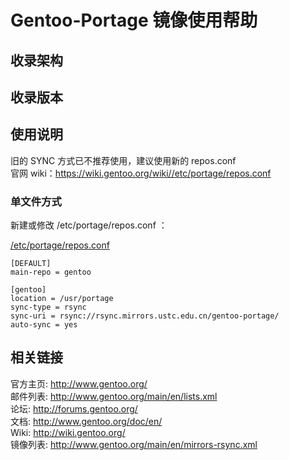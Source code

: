 ---
---

# Gentoo-Portage 镜像使用帮助

## 收录架构

## 收录版本

## 使用说明

旧的 SYNC 方式已不推荐使用，建议使用新的 repos.conf  
官网 wiki：<https://wiki.gentoo.org/wiki//etc/portage/repos.conf>

### 单文件方式

新建或修改 /etc/portage/repos.conf ：

[/etc/portage/repos.conf](/wiki/_export/code/mirrors/help/repos435f.conf?codeblock=0 "下载片段")

    [DEFAULT]
    main-repo = gentoo
     
    [gentoo]
    location = /usr/portage
    sync-type = rsync
    sync-uri = rsync://rsync.mirrors.ustc.edu.cn/gentoo-portage/
    auto-sync = yes

## 相关链接

官方主页: <http://www.gentoo.org/>  
邮件列表: <http://www.gentoo.org/main/en/lists.xml>  
论坛: <http://forums.gentoo.org/>  
文档: <http://www.gentoo.org/doc/en/>  
Wiki: <http://wiki.gentoo.org/>  
镜像列表: <http://www.gentoo.org/main/en/mirrors-rsync.xml>
